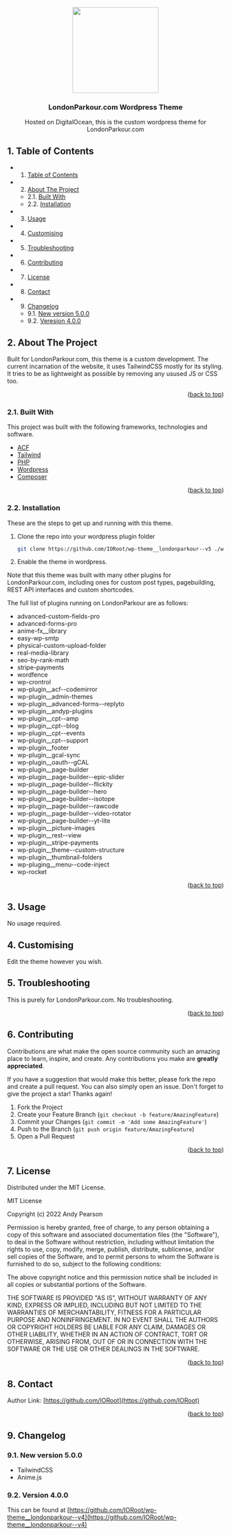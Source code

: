 
<div id="top"></div>

<div align="center">


<img src="https://svg-rewriter.sachinraja.workers.dev/?url=https%3A%2F%2Fcdn.jsdelivr.net%2Fnpm%2F%40mdi%2Fsvg%406.7.96%2Fsvg%2Fdiving-scuba-flag.svg&fill=%230EA5E9&width=200px&height=200px" style="width:200px;"/>

<h3 align="center">LondonParkour.com Wordpress Theme</h3>

<p align="center">
    Hosted on DigitalOcean, this is the custom wordpress theme for LondonParkour.com
</p>    
</div>

##  1. <a name='TableofContents'></a>Table of Contents


* 1. [Table of Contents](#TableofContents)
* 2. [About The Project](#AboutTheProject)
	* 2.1. [Built With](#BuiltWith)
	* 2.2. [Installation](#Installation)
* 3. [Usage](#Usage)
* 4. [ Customising](#Customising)
* 5. [Troubleshooting](#Troubleshooting)
* 6. [Contributing](#Contributing)
* 7. [License](#License)
* 8. [Contact](#Contact)
* 9. [Changelog](#Changelog)
	* 9.1. [New version 5.0.0](#Newversion5.0.0)
	* 9.2. [Veresion 4.0.0](#Veresion4.0.0)


##  2. <a name='AboutTheProject'></a>About The Project

Built for LondonParkour.com, this theme is a custom development. The current incarnation of the website, it uses TailwindCSS mostly for its styling.
It tries to be as lightweight as possible by removing any usused JS or CSS too. 

<p align="right">(<a href="#top">back to top</a>)</p>


###  2.1. <a name='BuiltWith'></a>Built With

This project was built with the following frameworks, technologies and software.

* [ACF](https://www.advancedcustomfields.com/)
* [Tailwind](https://www.tailwindcss.com/)
* [PHP](https://php.net/)
* [Wordpress](https://wordpress.org/)
* [Composer](https://getcomposer.org/)

<p align="right">(<a href="#top">back to top</a>)</p>


###  2.2. <a name='Installation'></a>Installation

These are the steps to get up and running with this theme.

1. Clone the repo into your wordpress plugin folder
    ```sh
    git clone https://github.com/IORoot/wp-theme__londonparkour--v5 ./wp-content/themes/londonparkour
    ```
1. Enable the theme in wordpress.

Note that this theme was built with many other plugins for LondonParkour.com, including ones for custom post types, pagebuilding, REST API interfaces and custom shortcodes.

The full list of plugins running on LondonParkour are as follows:

-  advanced-custom-fields-pro
-  advanced-forms-pro
-  anime-fx__library
-  easy-wp-smtp
-  physical-custom-upload-folder
-  real-media-library
-  seo-by-rank-math
-  stripe-payments
-  wordfence
-  wp-crontrol
-  wp-plugin__acf--codemirror
-  wp-plugin__admin-themes
-  wp-plugin__advanced-forms--replyto
-  wp-plugin__andyp-plugins
-  wp-plugin__cpt--amp
-  wp-plugin__cpt--blog
-  wp-plugin__cpt--events
-  wp-plugin__cpt--support
-  wp-plugin__footer
-  wp-plugin__gcal-sync
-  wp-plugin__oauth--gCAL
-  wp-plugin__page-builder
-  wp-plugin__page-builder--epic-slider
-  wp-plugin__page-builder--flickity
-  wp-plugin__page-builder--hero
-  wp-plugin__page-builder--isotope
-  wp-plugin__page-builder--rawcode
-  wp-plugin__page-builder--video-rotator
-  wp-plugin__page-builder--yt-lite
-  wp-plugin__picture-images
-  wp-plugin__rest--view
-  wp-plugin__stripe-payments
-  wp-plugin__theme--custom-structure
-  wp-plugin__thumbnail-folders
-  wp-pluging__menu--code-inject
-  wp-rocket

<p align="right">(<a href="#top">back to top</a>)</p>



##  3. <a name='Usage'></a>Usage

No usage required.

##  4. <a name='Customising'></a> Customising

Edit the theme however you wish.

##  5. <a name='Troubleshooting'></a>Troubleshooting

This is purely for LondonParkour.com. No troubleshooting.

<p align="right">(<a href="#top">back to top</a>)</p>


##  6. <a name='Contributing'></a>Contributing

Contributions are what make the open source community such an amazing place to learn, inspire, and create. Any contributions you make are **greatly appreciated**.

If you have a suggestion that would make this better, please fork the repo and create a pull request. You can also simply open an issue.
Don't forget to give the project a star! Thanks again!

1. Fork the Project
2. Create your Feature Branch (`git checkout -b feature/AmazingFeature`)
3. Commit your Changes (`git commit -m 'Add some AmazingFeature'`)
4. Push to the Branch (`git push origin feature/AmazingFeature`)
5. Open a Pull Request

<p align="right">(<a href="#top">back to top</a>)</p>



##  7. <a name='License'></a>License

Distributed under the MIT License.

MIT License

Copyright (c) 2022 Andy Pearson

Permission is hereby granted, free of charge, to any person obtaining a copy
of this software and associated documentation files (the "Software"), to deal
in the Software without restriction, including without limitation the rights
to use, copy, modify, merge, publish, distribute, sublicense, and/or sell
copies of the Software, and to permit persons to whom the Software is
furnished to do so, subject to the following conditions:

The above copyright notice and this permission notice shall be included in all
copies or substantial portions of the Software.

THE SOFTWARE IS PROVIDED "AS IS", WITHOUT WARRANTY OF ANY KIND, EXPRESS OR
IMPLIED, INCLUDING BUT NOT LIMITED TO THE WARRANTIES OF MERCHANTABILITY,
FITNESS FOR A PARTICULAR PURPOSE AND NONINFRINGEMENT. IN NO EVENT SHALL THE
AUTHORS OR COPYRIGHT HOLDERS BE LIABLE FOR ANY CLAIM, DAMAGES OR OTHER
LIABILITY, WHETHER IN AN ACTION OF CONTRACT, TORT OR OTHERWISE, ARISING FROM,
OUT OF OR IN CONNECTION WITH THE SOFTWARE OR THE USE OR OTHER DEALINGS IN THE
SOFTWARE.

<p align="right">(<a href="#top">back to top</a>)</p>



##  8. <a name='Contact'></a>Contact

Author Link: [https://github.com/IORoot](https://github.com/IORoot)

<p align="right">(<a href="#top">back to top</a>)</p>

##  9. <a name='Changelog'></a>Changelog

###  9.1. <a name='Newversion5.0.0'></a>New version 5.0.0

- TailwindCSS
- Anime.js

###  9.2. <a name='Version4.0.0'></a>Version 4.0.0

This can be found at [https://github.com/IORoot/wp-theme__londonparkour--v4](https://github.com/IORoot/wp-theme__londonparkour--v4)
